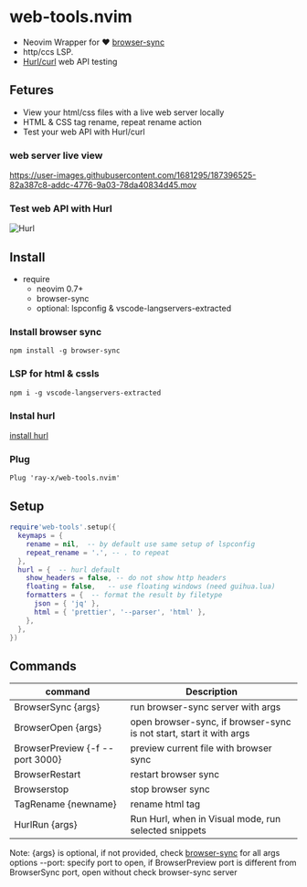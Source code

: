 # web-tools.nvim

* Neovim Wrapper for ❤️ [browser-sync](https://github.com/BrowserSync/browser-sync) 
* http/ccs LSP.
* [Hurl/curl](https://hurl.dev/) web API testing

## Fetures
* View your html/css files with a live web server locally
* HTML & CSS tag rename, repeat rename action
* Test your web API with Hurl/curl

### web server live view

https://user-images.githubusercontent.com/1681295/187396525-82a387c8-addc-4776-9a03-78da40834d45.mov


### Test web API with Hurl

![Hurl](https://user-images.githubusercontent.com/1681295/213343683-fae07050-7e9b-45e2-a0f3-380d94105578.jpg)

## Install

- require
  - neovim 0.7+
  - browser-sync
  - optional: lspconfig & vscode-langservers-extracted

### Install browser sync

```
npm install -g browser-sync

```

### LSP for html & cssls

```
npm i -g vscode-langservers-extracted

```

### Instal hurl
[install hurl](https://hurl.dev/docs/installation.html)

### Plug

```vim
Plug 'ray-x/web-tools.nvim'

```

## Setup

```lua
require'web-tools'.setup({
  keymaps = {
    rename = nil,  -- by default use same setup of lspconfig
    repeat_rename = '.', -- . to repeat
  },
  hurl = {  -- hurl default
    show_headers = false, -- do not show http headers
    floating = false,   -- use floating windows (need guihua.lua)
    formatters = {  -- format the result by filetype
      json = { 'jq' },
      html = { 'prettier', '--parser', 'html' },
    },
  },
})

```

## Commands

| command        | Description                            |
| -------------- | -------------------------------------- |
| BrowserSync {args}    | run browser-sync server with args               |
| BrowserOpen {args}    | open browser-sync, if browser-sync is not start, start it with args|
| BrowserPreview {-f --port 3000}| preview current file with browser sync |
| BrowserRestart | restart browser sync                   |
| Browserstop    | stop browser sync                      |
| TagRename {newname}     | rename html tag                        |
| HurlRun {args}     | Run Hurl, when in Visual mode, run selected snippets  |

Note:
{args} is optional, if not provided, check [browser-sync](https://browsersync.io/docs/command-line) for all args options
--port: specify port to open, if BrowserPreview port is different from BrowserSync port, open without check
browser-sync server
